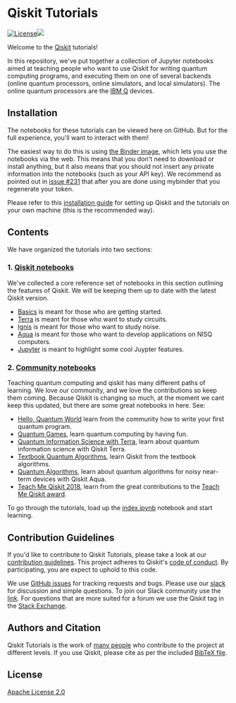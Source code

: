 # Qiskit Tutorials

[![License](https://img.shields.io/github/license/Qiskit/qiskit-tutorials.svg?style=popout-square)](https://opensource.org/licenses/Apache-2.0)[![](https://img.shields.io/github/release/Qiskit/qiskit-tutorials.svg?style=popout-square)](https://github.com/Qiskit/qiskit-tutorials/releases)

Welcome to the [Qiskit](https://www.qiskit.org/) tutorials!

In this repository, we've put together a collection of Jupyter notebooks aimed at teaching people who want to use Qiskit for writing quantum computing programs, and executing them on one of several backends (online quantum processors, online simulators, and local simulators). The online quantum processors are the [IBM Q](https://quantumexperience.ng.bluemix.net/qx/devices) devices.

## Installation

The notebooks for these tutorials can be viewed here on GitHub. But for the full experience, you'll want to interact with them!

The easiest way to do this is using [the Binder image](https://mybinder.org/v2/gh/Qiskit/qiskit-tutorial/master?filepath=index.ipynb), which lets you use the notebooks via the web. This means that you don't need to download or install anything, but it also means that you should not insert any private information into the notebooks (such as your API key). We recommend as pointed out in [issue #231](https://github.com/Qiskit/qiskit-tutorial/issues/231) that after you are done using mybinder that you regenerate your token.

Please refer to this [installation guide](INSTALL.md) for setting up Qiskit and the tutorials on your own machine (this is the recommended way).

## Contents

We have organized the tutorials into two sections:

### 1. [Qiskit notebooks](qiskit/)<a id='qiskit'></a>

We've collected a core reference set of notebooks in this section outlining the features of Qiskit. We will be keeping them up to date with the latest Qiskit version.  
- [Basics](qiskit/basics) is meant for those who are getting started.
- [Terra](qiskit/terra) is meant for those who want to study circuits.
- [Ignis](qiskit/ignis) is meant for those who want to study noise.
- [Aqua](qiskit/aqua) is meant for those who want to develop applications on NISQ computers.
- [Jupyter](qiskit/jupyter) is meant to highlight some cool Juypter features.

### 2. [Community notebooks](community/)<a id='community'></a>

Teaching quantum computing and qiskit has many different paths of learning. We love our community, and we love the contributions so keep them coming. Because Qiskit is changing so much, at the moment we cant keep this updated, but there are some great notebooks in here. See:
- [Hello, Quantum World](community/hello_world/) learn from the community how to write your first quantum program.
- [Quantum Games](community/games/), learn quantum computing by having fun.
- [Quantum Information Science with Terra](community/terra/), learn about quantum information science with Qiskit Terra.
- [Textbook Quantum Algorithms](community/algorithms/), learn Qiskit from the textbook algorithms.
- [Quantum Algorithms](community/aqua/), learn about quantum algorithms for noisy near-term devices with Qiskit Aqua.
- [Teach Me Qiskit 2018](community/awards/teach_me_qiskit_2018/), learn from the great contributions to the [Teach Me Qiskit award](https://www.ibm.com/blogs/research/2018/06/teach-qiskit-winner/).

To go through the tutorials, load up the [index.ipynb](index.ipynb) notebook and start learning.

## Contribution Guidelines

If you'd like to contribute to Qiskit Tutorials, please take a look at our
[contribution guidelines](.github/CONTRIBUTING.md). This project adheres to Qiskit's [code of conduct](.github/CODE_OF_CONDUCT.md). By participating, you are expect to uphold to this code.

We use [GitHub issues](https://github.com/Qiskit/qiskit-tutorials/issues) for tracking requests and bugs. Please use our [slack](https://qiskit.slack.com) for discussion and simple questions. To join our Slack community use the [link](https://join.slack.com/t/qiskit/shared_invite/enQtNDc2NjUzMjE4Mzc0LTMwZmE0YTM4ZThiNGJmODkzN2Y2NTNlMDIwYWNjYzA2ZmM1YTRlZGQ3OGM0NjcwMjZkZGE0MTA4MGQ1ZTVmYzk). For questions that are more suited for a forum we use the Qiskit tag in the [Stack Exchange](https://quantumcomputing.stackexchange.com/questions/tagged/qiskit).

## Authors and Citation

Qiskit Tutorials is the work of [many people](https://github.com/Qiskit/qiskit-tutorials/graphs/contributors) who contribute
to the project at different levels. If you use Qiskit, please cite as per the included [BibTeX file](https://github.com/Qiskit/qiskit/blob/master/Qiskit.bib).

## License

[Apache License 2.0](LICENSE.txt)
